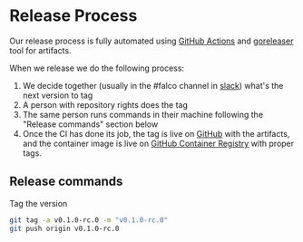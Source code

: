 # Release Process

Our release process is fully automated using [GitHub Actions](https://github.com/falcosecurity/peribolos-syncer/actions) and [goreleaser](https://github.com/goreleaser/goreleaser) tool for artifacts.

When we release we do the following process:

1. We decide together (usually in the #falco channel in [slack](https://kubernetes.slack.com/messages/falco)) what's the next version to tag
2. A person with repository rights does the tag
3. The same person runs commands in their machine following the "Release commands" section below
4. Once the CI has done its job, the tag is live on [GitHub](https://github.com/falcosecurity/peribolos-syncer/releases) with the artifacts, and the container image is live on [GitHub Container Registry](https://github.com/falcosecurity/peribolos-syncer/pkgs/container/peribolos-syncer) with proper tags.

## Release commands

Tag the version

```bash
git tag -a v0.1.0-rc.0 -m "v0.1.0-rc.0"
git push origin v0.1.0-rc.0
```

